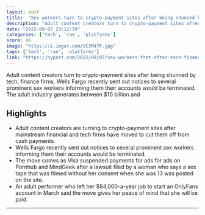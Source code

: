 ```yaml
---
layout: post
title:  "Sex workers turn to crypto-payment sites after being shunned by tech, finance firms"
description: "Adult content creators turn to crypto-payment sites after being shunned by tech, finance firms. Wells Fargo recently sent out notices to several prominent sex workers informing them their accounts would be terminated. The adult industry generates between $10 billion and"
date: "2022-09-07 23:12:39"
categories: ['tech', 'rae', 'platforms']
score: 46
image: "https://i.imgur.com/VC3M47F.jpg"
tags: ['tech', 'rae', 'platforms']
link: "https://nypost.com/2022/09/07/sex-workers-fret-after-tech-finance-firms-shun-adult-content-creators/amp/"
---
```


Adult content creators turn to crypto-payment sites after being shunned by tech, finance firms. Wells Fargo recently sent out notices to several prominent sex workers informing them their accounts would be terminated. The adult industry generates between $10 billion and

## Highlights

- Adult content creators are turning to crypto-payment sites after mainstream financial and tech firms have moved to cut them off from cash payments.
- Wells Fargo recently sent out notices to several prominent sex workers informing them their accounts would be terminated.
- The move comes as Visa suspended payments for ads for ads on Pornhub and MindGeek after a lawsuit filed by a woman who says a sex tape that was filmed without her consent when she was 13 was posted on the site.
- An adult performer who left her $84,000-a-year job to start an OnlyFans account in March said the move gives her peace of mind that she will be paid.

---
